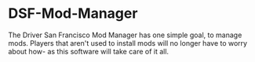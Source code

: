 # DSF-Mod-Manager

The Driver San Francisco Mod Manager has one simple goal, to manage mods. Players that aren't used to install mods will no longer have to worry about how- as this software will take care of it all.
